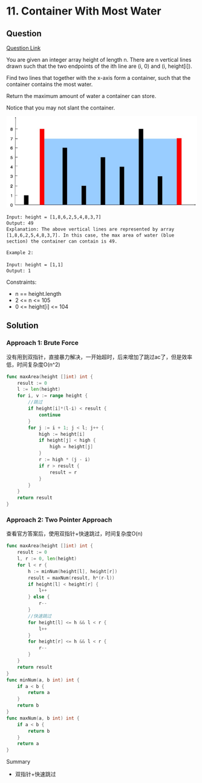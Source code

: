 # 11. Container With Most Water
## Question
[Question Link](https://leetcode.com/problems/container-with-most-water/)

You are given an integer array height of length n. There are n vertical lines drawn such that the two endpoints of the ith line are (i, 0) and (i, height[i]).

Find two lines that together with the x-axis form a container, such that the container contains the most water.

Return the maximum amount of water a container can store.

Notice that you may not slant the container.

![](../images/question_11.jpg)
```
Input: height = [1,8,6,2,5,4,8,3,7]
Output: 49
Explanation: The above vertical lines are represented by array [1,8,6,2,5,4,8,3,7]. In this case, the max area of water (blue section) the container can contain is 49.
```
```
Example 2:

Input: height = [1,1]
Output: 1
```
Constraints:

- n == height.length
- 2 <= n <= 105
- 0 <= height[i] <= 104

## Solution
### Approach 1: Brute Force
没有用到双指针，直接暴力解决，一开始超时，后来增加了跳过ac了，但是效率低，时间复杂度O(n^2)
```go
func maxArea(height []int) int {
	result := 0
	l := len(height)
	for i, v := range height {
        //跳过
		if height[i]*(l-i) < result {
			continue
		}
		for j := i + 1; j < l; j++ {
			high := height[i]
			if height[j] < high {
				high = height[j]
			}
			r := high * (j - i)
			if r > result {
				result = r
			}
		}
	}
	return result
}
```
### Approach 2: Two Pointer Approach
查看官方答案后，使用双指针+快速跳过，时间复杂度O(n)
```go
func maxArea(height []int) int {
	result := 0
	l, r := 0, len(height)
	for l < r { 
		h := minNum(height[l], height[r])
		result = maxNum(result, h*(r-l))
		if height[l] < height[r] {
			l++
		} else {
			r--
		}
		//快速跳过
		for height[l] <= h && l < r {
			l++
		}
		for height[r] <= h && l < r {
			r--
		}
	}
	return result
}
func minNum(a, b int) int {
	if a < b {
		return a
	}
	return b
}
func maxNum(a, b int) int {
	if a < b {
		return b
	}
	return a
}
```
Summary
- 双指针+快速跳过
